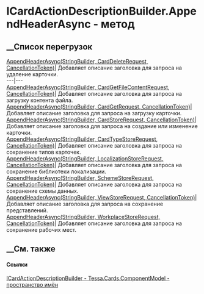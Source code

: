 # ICardActionDescriptionBuilder.AppendHeaderAsync - метод
##  __Список перегрузок
[AppendHeaderAsync(StringBuilder, CardDeleteRequest,
CancellationToken)](M_Tessa_Cards_ComponentModel_ICardActionDescriptionBuilder_AppendHeaderAsync.htm)|
Добавляет описание заголовка для запроса на удаление карточки.  
---|---  
[AppendHeaderAsync(StringBuilder, CardGetFileContentRequest,
CancellationToken)](M_Tessa_Cards_ComponentModel_ICardActionDescriptionBuilder_AppendHeaderAsync_1.htm)|
Добавляет описание заголовка для запроса на загрузку контента файла.  
[AppendHeaderAsync(StringBuilder, CardGetRequest,
CancellationToken)](M_Tessa_Cards_ComponentModel_ICardActionDescriptionBuilder_AppendHeaderAsync_2.htm)|
Добавляет описание заголовка для запроса на загрузку карточки.  
[AppendHeaderAsync(StringBuilder, CardStoreRequest,
CancellationToken)](M_Tessa_Cards_ComponentModel_ICardActionDescriptionBuilder_AppendHeaderAsync_3.htm)|
Добавляет описание заголовка для запроса на создание или изменение карточки.  
[AppendHeaderAsync(StringBuilder, CardTypeStoreRequest,
CancellationToken)](M_Tessa_Cards_ComponentModel_ICardActionDescriptionBuilder_AppendHeaderAsync_4.htm)|
Добавляет описание заголовка для запроса на сохранение типов карточек.  
[AppendHeaderAsync(StringBuilder, LocalizationStoreRequest,
CancellationToken)](M_Tessa_Cards_ComponentModel_ICardActionDescriptionBuilder_AppendHeaderAsync_5.htm)|
Добавляет описание заголовка для запроса на сохранение библиотеки локализации.  
[AppendHeaderAsync(StringBuilder, SchemeStoreRequest,
CancellationToken)](M_Tessa_Cards_ComponentModel_ICardActionDescriptionBuilder_AppendHeaderAsync_6.htm)|
Добавляет описание заголовка для запроса на сохранение схемы данных.  
[AppendHeaderAsync(StringBuilder, ViewStoreRequest,
CancellationToken)](M_Tessa_Cards_ComponentModel_ICardActionDescriptionBuilder_AppendHeaderAsync_7.htm)|
Добавляет описание заголовка для запроса на сохранение представлений.  
[AppendHeaderAsync(StringBuilder, WorkplaceStoreRequest,
CancellationToken)](M_Tessa_Cards_ComponentModel_ICardActionDescriptionBuilder_AppendHeaderAsync_8.htm)|
Добавляет описание заголовка для запроса на сохранение рабочих мест.  
##  __См. также
#### Ссылки
[ICardActionDescriptionBuilder -
](T_Tessa_Cards_ComponentModel_ICardActionDescriptionBuilder.htm)
[Tessa.Cards.ComponentModel - пространство
имён](N_Tessa_Cards_ComponentModel.htm)
